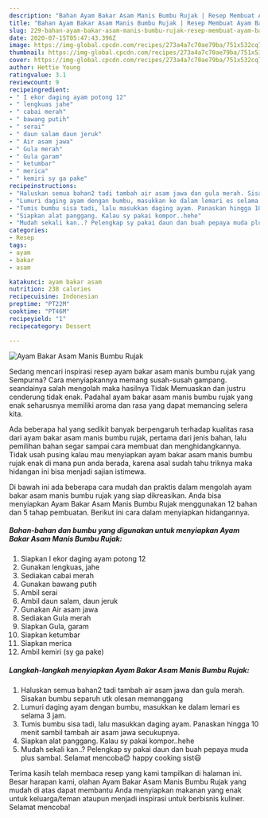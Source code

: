 ```yaml
---
description: "Bahan Ayam Bakar Asam Manis Bumbu Rujak | Resep Membuat Ayam Bakar Asam Manis Bumbu Rujak Yang Enak Banget"
title: "Bahan Ayam Bakar Asam Manis Bumbu Rujak | Resep Membuat Ayam Bakar Asam Manis Bumbu Rujak Yang Enak Banget"
slug: 229-bahan-ayam-bakar-asam-manis-bumbu-rujak-resep-membuat-ayam-bakar-asam-manis-bumbu-rujak-yang-enak-banget
date: 2020-07-15T05:47:43.396Z
image: https://img-global.cpcdn.com/recipes/273a4a7c70ae79ba/751x532cq70/ayam-bakar-asam-manis-bumbu-rujak-foto-resep-utama.jpg
thumbnail: https://img-global.cpcdn.com/recipes/273a4a7c70ae79ba/751x532cq70/ayam-bakar-asam-manis-bumbu-rujak-foto-resep-utama.jpg
cover: https://img-global.cpcdn.com/recipes/273a4a7c70ae79ba/751x532cq70/ayam-bakar-asam-manis-bumbu-rujak-foto-resep-utama.jpg
author: Hettie Young
ratingvalue: 3.1
reviewcount: 9
recipeingredient:
- " I ekor daging ayam potong 12"
- " lengkuas jahe"
- " cabai merah"
- " bawang putih"
- " serai"
- " daun salam daun jeruk"
- " Air asam jawa"
- " Gula merah"
- " Gula garam"
- " ketumbar"
- " merica"
- " kemiri sy ga pake"
recipeinstructions:
- "Haluskan semua bahan2 tadi tambah air asam jawa dan gula merah. Sisakan bumbu separuh utk olesan memanggang"
- "Lumuri daging ayam dengan bumbu, masukkan ke dalam lemari es selama 3 jam."
- "Tumis bumbu sisa tadi, lalu masukkan daging ayam. Panaskan hingga 10 menit sambil tambah air asam jawa secukupnya."
- "Siapkan alat panggang. Kalau sy pakai kompor..hehe"
- "Mudah sekali kan..? Pelengkap sy pakai daun dan buah pepaya muda plus sambal. Selamat mencoba😊 happy cooking sist😃"
categories:
- Resep
tags:
- ayam
- bakar
- asam

katakunci: ayam bakar asam 
nutrition: 238 calories
recipecuisine: Indonesian
preptime: "PT22M"
cooktime: "PT46M"
recipeyield: "1"
recipecategory: Dessert

---
```



![Ayam Bakar Asam Manis Bumbu Rujak](https://img-global.cpcdn.com/recipes/273a4a7c70ae79ba/751x532cq70/ayam-bakar-asam-manis-bumbu-rujak-foto-resep-utama.jpg)

Sedang mencari inspirasi resep ayam bakar asam manis bumbu rujak yang Sempurna? Cara menyiapkannya memang susah-susah gampang. seandainya salah mengolah maka hasilnya Tidak Memuaskan dan justru cenderung tidak enak. Padahal ayam bakar asam manis bumbu rujak yang enak seharusnya memiliki aroma dan rasa yang dapat memancing selera kita.



Ada beberapa hal yang sedikit banyak berpengaruh terhadap kualitas rasa dari ayam bakar asam manis bumbu rujak, pertama dari jenis bahan, lalu pemilihan bahan segar sampai cara membuat dan menghidangkannya. Tidak usah pusing kalau mau menyiapkan ayam bakar asam manis bumbu rujak enak di mana pun anda berada, karena asal sudah tahu triknya maka hidangan ini bisa menjadi sajian istimewa.


Di bawah ini ada beberapa cara mudah dan praktis dalam mengolah ayam bakar asam manis bumbu rujak yang siap dikreasikan. Anda bisa menyiapkan Ayam Bakar Asam Manis Bumbu Rujak menggunakan 12 bahan dan 5 tahap pembuatan. Berikut ini cara dalam menyiapkan hidangannya.

<!--inarticleads1-->

##### Bahan-bahan dan bumbu yang digunakan untuk menyiapkan Ayam Bakar Asam Manis Bumbu Rujak:

1. Siapkan  I ekor daging ayam potong 12
1. Gunakan  lengkuas, jahe
1. Sediakan  cabai merah
1. Gunakan  bawang putih
1. Ambil  serai
1. Ambil  daun salam, daun jeruk
1. Gunakan  Air asam jawa
1. Sediakan  Gula merah
1. Siapkan  Gula, garam
1. Siapkan  ketumbar
1. Siapkan  merica
1. Ambil  kemiri (sy ga pake)




<!--inarticleads2-->

##### Langkah-langkah menyiapkan Ayam Bakar Asam Manis Bumbu Rujak:

1. Haluskan semua bahan2 tadi tambah air asam jawa dan gula merah. Sisakan bumbu separuh utk olesan memanggang
1. Lumuri daging ayam dengan bumbu, masukkan ke dalam lemari es selama 3 jam.
1. Tumis bumbu sisa tadi, lalu masukkan daging ayam. Panaskan hingga 10 menit sambil tambah air asam jawa secukupnya.
1. Siapkan alat panggang. Kalau sy pakai kompor..hehe
1. Mudah sekali kan..? Pelengkap sy pakai daun dan buah pepaya muda plus sambal. Selamat mencoba😊 happy cooking sist😃




Terima kasih telah membaca resep yang kami tampilkan di halaman ini. Besar harapan kami, olahan Ayam Bakar Asam Manis Bumbu Rujak yang mudah di atas dapat membantu Anda menyiapkan makanan yang enak untuk keluarga/teman ataupun menjadi inspirasi untuk berbisnis kuliner. Selamat mencoba!
